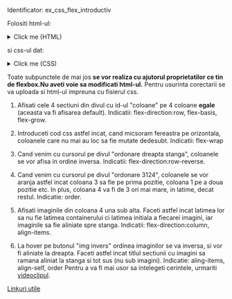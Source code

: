 Identificator: ex_css_flex_introductiv

Folositi html-ul:

<details>
<summary> Click me (HTML)</summary>
    
```
<!DOCTYPE html>
<html lang="ro">
	<head>
		<meta charset="UTF-8"/>
		<title>Titlu foarte interesant</title>
		<link rel="stylesheet" type="text/css" href="ex_css_flex_introductiv.css"/>
	</head>
	<body>
		<h1>Flexbox</h1>
		<div id="container_taburi">
			<div class="buton" id="ord_dr_s">ordonare dreapta stanga</div>
			<div class="buton" id="ord_3124">ordonare 3124</div>
			<div class="buton" id="img_invers">img invers</div>
			<div id="coloane">
				<section>
					<h2>Coloana 1</h2>
					<p>Lorem ipsum dolor sit amet, consectetur adipiscing elit. Aenean egestas dui leo, ultrices suscipit odio pulvinar quis. Ut lobortis mauris a est ultricies, commodo facilisis ex scelerisque. Nullam viverra massa ac ligula ornare, nec interdum tortor gravida. Sed at nulla interdum, dictum lacus sit amet, interdum magna. Nullam suscipit non felis non mattis. Nunc eleifend dapibus urna vitae semper. Donec egestas a lacus in vehicula. Duis vulputate ac erat tristique luctus.</p>
					<p>Lorem ipsum dolor sit amet, consectetur adipiscing elit. Aenean egestas dui leo, ultrices suscipit.</p>
				</section>
				<section>
					<h2>Coloana 2</h2>
					<p>In hac habitasse platea dictumst. Phasellus quis enim placerat, egestas arcu sit amet, porttitor lectus. Etiam finibus arcu bibendum, commodo ligula nec, lacinia elit. Proin mauris ante, venenatis eu sem eget, sollicitudin efficitur risus. Aenean elementum ipsum id lectus commodo, eget malesuada ligula sollicitudin. Ut nec lacinia arcu. Vivamus a erat cursus, ullamcorper elit a, pharetra libero. Vivamus blandit elementum purus, quis iaculis ipsum pulvinar vel. Donec vel venenatis mi. In rhoncus, turpis ut blandit hendrerit, ipsum lectus placerat urna, sed pretium purus enim eget risus. Mauris ac felis et nulla aliquet molestie. Nulla at vestibulum enim. Suspendisse fringilla semper felis, quis dapibus justo rhoncus nec. Nunc ut metus arcu. Duis ultricies felis a risus tincidunt ullamcorper. </p>
					<p>Nam ante nisl, suscipit eu dignissim sit amet, auctor vel ipsum. Sed ac consequat libero. Pellentesque ac iaculis leo. Quisque congue lobortis tortor, non condimentum enim tincidunt ac. Sed tempor vitae est at fringilla. Aliquam erat volutpat. Vestibulum bibendum eros et nisi hendrerit congue. Phasellus molestie pulvinar tortor, eu laoreet eros scelerisque non. Cras ornare ac leo vitae malesuada. Orci varius natoque penatibus et magnis dis parturient montes, nascetur ridiculus mus. </p>
					<p>Nam ante nisl, suscipit eu dignissim sit amet, auctor vel ipsum. Sed ac consequat libero. Pellentesque ac iaculis leo. Quisque congue lobortis tortor, non condimentum enim tincidunt ac. Sed tempor vitae est at fringilla. Aliquam erat volutpat. Vestibulum bibendum eros et nisi hendrerit congue. Phasellus molestie pulvinar tortor, eu laoreet eros scelerisque non. Cras ornare ac leo vitae malesuada. Orci varius natoque penatibus et magnis dis parturient montes, nascetur ridiculus mus. </p>
				</section>
				<section>
					<h2>Coloana 3</h2>
					<p>Nam ante nisl, suscipit eu dignissim sit amet, auctor vel ipsum. Sed ac consequat libero. Pellentesque ac iaculis leo. Quisque congue lobortis tortor, non condimentum enim tincidunt ac. Sed tempor vitae est at fringilla. Aliquam erat volutpat. Vestibulum bibendum eros et nisi hendrerit congue. Phasellus molestie pulvinar tortor, eu laoreet eros scelerisque non. Cras ornare ac leo vitae malesuada. Orci varius natoque penatibus et magnis dis parturient montes, nascetur ridiculus mus. </p>
				</section>
				<section id="s_imag">
					<h2>Coloana 4</h2>
					<p>Lorem ipsum dolor sit amet, consectetur adipiscing elit. Aenean egestas dui leo, ultrices suscipit odio pulvinar quis. Ut lobortis mauris a est ultricies, commodo facilisis ex scelerisque. Nullam viverra massa ac ligula ornare, nec interdum tortor gravida. Sed at nulla interdum, dictum lacus sit amet, interdum magna. Nullam suscipit non felis non mattis. Nunc eleifend dapibus urna vitae semper. Donec egestas a lacus in vehicula. Duis vulputate ac erat tristique luctus.</p>
					<section id="imagini">
						<h3>Imagini</h3>
						<img src="http://irinaciocan.ro/imagini/fluture1a.png" alt="floricica" />
						<img src="http://irinaciocan.ro/imagini/cheie1.png" alt="floricica" />
						<img src="http://irinaciocan.ro/imagini/clepsidra.png" alt="floricica" />
						<img src="http://irinaciocan.ro/imagini/calculator_mov.png" alt="floricica" />
						<img src="http://irinaciocan.ro/imagini/om_cu_palarie.png" alt="floricica" />
					</section>
				</section>
			</div>
		</div>
	</body>
</html>
```

</details>

 si css-ul dat:

<details>
<summary>Click me (CSS)</summary>

```
html
{
	font-size:12px;
}

.buton
{
	border:2px brown ridge;
	background: #ffc37a;
	font-weight:bold;
	color:white;
	text-shadow:0px 0px 4px black,0px 0px 3px black,0px 0px 2px black,0px 0px 2px black;
	box-shadow:0px -3px 2px grey;
	height:2em;
	line-height:2em;
	width:120px;
	text-align:center;
	display:inline-block;
	font-size:0.9em;
	border-top-left-radius:5px;
	border-top-right-radius:5px;
}

.buton:hover
{
	background:orange;
}

#coloane>section
{
	border: 1px solid green;
	padding:2px;
	min-width:100px;
}

div#coloane
{
	border-top: 3px inset #BBB;
}
```

</details>

Toate subpunctele de mai jos <b>se vor realiza cu ajutorul proprietatilor ce tin de flexbox.Nu aveti voie sa modificati html-ul.</b> Pentru usurinta corectarii se va uploada si html-ul impreuna cu fisierul css.

1) Afisati cele 4 sectiuni din divul cu id-ul "coloane" pe 4 coloane <b>egale</b> (aceasta va fi afisarea default). Indicatii: flex-direction:row, flex-basis, flex-grow.

2) Introduceti cod css astfel incat, cand micsoram fereastra pe orizontala, coloanele care nu mai au loc sa fie mutate dedesubt. Indicatii: flex-wrap

3) Cand venim cu cursorul pe divul "ordonare dreapta stanga", coloanele se vor afisa in ordine inversa. Indicatii: flex-direction:row-reverse.

4) Cand venim cu cursorul pe divul "ordonare 3124", coloanele se vor aranja astfel incat coloana 3 sa fie pe prima pozitie, coloana 1 pe a doua pozitie etc. In plus, coloana 4 va fi de 3 ori mai mare, in latime, decat restul. Indicatie: order.

5) Afisati imaginile din coloana 4 una sub alta. Faceti astfel incat latimea lor sa nu fie latimea containerului ci latimea initiala a fiecarei imagini, iar imaginile sa fie aliniate spre stanga. Indicatii: flex-direction:column, align-items.

6) La hover pe butonul "img invers" ordinea imaginilor se va inversa, si vor fi aliniate la dreapta. Faceti astfel incat titlul sectiunii cu imagini sa ramana aliniat la stanga si tot sus (nu sub imagini). Indicatie: aling-items, align-self, order
Pentru a va fi mai usor sa intelegeti cerintele, urmariti [videoclipul](http://irinaciocan.ro/tehnici_web/video/ex_css_flex_introductiv.mp4).

[Linkuri utile](https://css-tricks.com/snippets/css/a-guide-to-flexbox/)